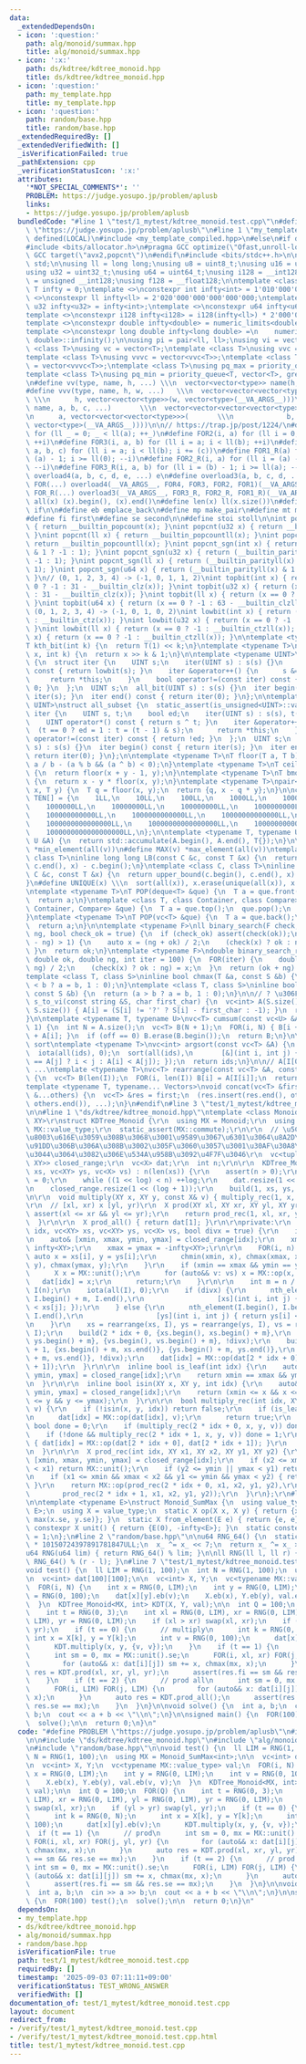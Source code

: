 ```yaml
---
data:
  _extendedDependsOn:
  - icon: ':question:'
    path: alg/monoid/summax.hpp
    title: alg/monoid/summax.hpp
  - icon: ':x:'
    path: ds/kdtree/kdtree_monoid.hpp
    title: ds/kdtree/kdtree_monoid.hpp
  - icon: ':question:'
    path: my_template.hpp
    title: my_template.hpp
  - icon: ':question:'
    path: random/base.hpp
    title: random/base.hpp
  _extendedRequiredBy: []
  _extendedVerifiedWith: []
  _isVerificationFailed: true
  _pathExtension: cpp
  _verificationStatusIcon: ':x:'
  attributes:
    '*NOT_SPECIAL_COMMENTS*': ''
    PROBLEM: https://judge.yosupo.jp/problem/aplusb
    links:
    - https://judge.yosupo.jp/problem/aplusb
  bundledCode: "#line 1 \"test/1_mytest/kdtree_monoid.test.cpp\"\n#define PROBLEM\
    \ \"https://judge.yosupo.jp/problem/aplusb\"\n#line 1 \"my_template.hpp\"\n#if\
    \ defined(LOCAL)\n#include <my_template_compiled.hpp>\n#else\n#if defined(__GNUC__)\n\
    #include <bits/allocator.h>\n#pragma GCC optimize(\"Ofast,unroll-loops\")\n#pragma\
    \ GCC target(\"avx2,popcnt\")\n#endif\n#include <bits/stdc++.h>\n\nusing namespace\
    \ std;\n\nusing ll = long long;\nusing u8 = uint8_t;\nusing u16 = uint16_t;\n\
    using u32 = uint32_t;\nusing u64 = uint64_t;\nusing i128 = __int128;\nusing u128\
    \ = unsigned __int128;\nusing f128 = __float128;\n\ntemplate <class T>\nconstexpr\
    \ T infty = 0;\ntemplate <>\nconstexpr int infty<int> = 1'010'000'000;\ntemplate\
    \ <>\nconstexpr ll infty<ll> = 2'020'000'000'000'000'000;\ntemplate <>\nconstexpr\
    \ u32 infty<u32> = infty<int>;\ntemplate <>\nconstexpr u64 infty<u64> = infty<ll>;\n\
    template <>\nconstexpr i128 infty<i128> = i128(infty<ll>) * 2'000'000'000'000'000'000;\n\
    template <>\nconstexpr double infty<double> = numeric_limits<double>::infinity();\n\
    template <>\nconstexpr long double infty<long double> =\n    numeric_limits<long\
    \ double>::infinity();\n\nusing pi = pair<ll, ll>;\nusing vi = vector<ll>;\ntemplate\
    \ <class T>\nusing vc = vector<T>;\ntemplate <class T>\nusing vvc = vector<vc<T>>;\n\
    template <class T>\nusing vvvc = vector<vvc<T>>;\ntemplate <class T>\nusing vvvvc\
    \ = vector<vvvc<T>>;\ntemplate <class T>\nusing pq_max = priority_queue<T>;\n\
    template <class T>\nusing pq_min = priority_queue<T, vector<T>, greater<T>>;\n\
    \n#define vv(type, name, h, ...) \\\n  vector<vector<type>> name(h, vector<type>(__VA_ARGS__))\n\
    #define vvv(type, name, h, w, ...)   \\\n  vector<vector<vector<type>>> name(\
    \ \\\n      h, vector<vector<type>>(w, vector<type>(__VA_ARGS__)))\n#define vvvv(type,\
    \ name, a, b, c, ...)       \\\n  vector<vector<vector<vector<type>>>> name( \\\
    \n      a, vector<vector<vector<type>>>(       \\\n             b, vector<vector<type>>(c,\
    \ vector<type>(__VA_ARGS__))))\n\n// https://trap.jp/post/1224/\n#define FOR1(a)\
    \ for (ll _ = 0; _ < ll(a); ++_)\n#define FOR2(i, a) for (ll i = 0; i < ll(a);\
    \ ++i)\n#define FOR3(i, a, b) for (ll i = a; i < ll(b); ++i)\n#define FOR4(i,\
    \ a, b, c) for (ll i = a; i < ll(b); i += (c))\n#define FOR1_R(a) for (ll i =\
    \ (a) - 1; i >= ll(0); --i)\n#define FOR2_R(i, a) for (ll i = (a) - 1; i >= ll(0);\
    \ --i)\n#define FOR3_R(i, a, b) for (ll i = (b) - 1; i >= ll(a); --i)\n#define\
    \ overload4(a, b, c, d, e, ...) e\n#define overload3(a, b, c, d, ...) d\n#define\
    \ FOR(...) overload4(__VA_ARGS__, FOR4, FOR3, FOR2, FOR1)(__VA_ARGS__)\n#define\
    \ FOR_R(...) overload3(__VA_ARGS__, FOR3_R, FOR2_R, FOR1_R)(__VA_ARGS__)\n\n#define\
    \ all(x) (x).begin(), (x).end()\n#define len(x) ll(x.size())\n#define elif else\
    \ if\n\n#define eb emplace_back\n#define mp make_pair\n#define mt make_tuple\n\
    #define fi first\n#define se second\n\n#define stoi stoll\n\nint popcnt(int x)\
    \ { return __builtin_popcount(x); }\nint popcnt(u32 x) { return __builtin_popcount(x);\
    \ }\nint popcnt(ll x) { return __builtin_popcountll(x); }\nint popcnt(u64 x) {\
    \ return __builtin_popcountll(x); }\nint popcnt_sgn(int x) { return (__builtin_parity(unsigned(x))\
    \ & 1 ? -1 : 1); }\nint popcnt_sgn(u32 x) { return (__builtin_parity(x) & 1 ?\
    \ -1 : 1); }\nint popcnt_sgn(ll x) { return (__builtin_parityll(x) & 1 ? -1 :\
    \ 1); }\nint popcnt_sgn(u64 x) { return (__builtin_parityll(x) & 1 ? -1 : 1);\
    \ }\n// (0, 1, 2, 3, 4) -> (-1, 0, 1, 1, 2)\nint topbit(int x) { return (x ==\
    \ 0 ? -1 : 31 - __builtin_clz(x)); }\nint topbit(u32 x) { return (x == 0 ? -1\
    \ : 31 - __builtin_clz(x)); }\nint topbit(ll x) { return (x == 0 ? -1 : 63 - __builtin_clzll(x));\
    \ }\nint topbit(u64 x) { return (x == 0 ? -1 : 63 - __builtin_clzll(x)); }\n//\
    \ (0, 1, 2, 3, 4) -> (-1, 0, 1, 0, 2)\nint lowbit(int x) { return (x == 0 ? -1\
    \ : __builtin_ctz(x)); }\nint lowbit(u32 x) { return (x == 0 ? -1 : __builtin_ctz(x));\
    \ }\nint lowbit(ll x) { return (x == 0 ? -1 : __builtin_ctzll(x)); }\nint lowbit(u64\
    \ x) { return (x == 0 ? -1 : __builtin_ctzll(x)); }\n\ntemplate <typename T>\n\
    T kth_bit(int k) {\n  return T(1) << k;\n}\ntemplate <typename T>\nbool has_kth_bit(T\
    \ x, int k) {\n  return x >> k & 1;\n}\n\ntemplate <typename UINT>\nstruct all_bit\
    \ {\n  struct iter {\n    UINT s;\n    iter(UINT s) : s(s) {}\n    int operator*()\
    \ const { return lowbit(s); }\n    iter &operator++() {\n      s &= s - 1;\n \
    \     return *this;\n    }\n    bool operator!=(const iter) const { return s !=\
    \ 0; }\n  };\n  UINT s;\n  all_bit(UINT s) : s(s) {}\n  iter begin() const { return\
    \ iter(s); }\n  iter end() const { return iter(0); }\n};\n\ntemplate <typename\
    \ UINT>\nstruct all_subset {\n  static_assert(is_unsigned<UINT>::value);\n  struct\
    \ iter {\n    UINT s, t;\n    bool ed;\n    iter(UINT s) : s(s), t(s), ed(0) {}\n\
    \    UINT operator*() const { return s ^ t; }\n    iter &operator++() {\n    \
    \  (t == 0 ? ed = 1 : t = (t - 1) & s);\n      return *this;\n    }\n    bool\
    \ operator!=(const iter) const { return !ed; }\n  };\n  UINT s;\n  all_subset(UINT\
    \ s) : s(s) {}\n  iter begin() const { return iter(s); }\n  iter end() const {\
    \ return iter(0); }\n};\n\ntemplate <typename T>\nT floor(T a, T b) {\n  return\
    \ a / b - (a % b && (a ^ b) < 0);\n}\ntemplate <typename T>\nT ceil(T x, T y)\
    \ {\n  return floor(x + y - 1, y);\n}\ntemplate <typename T>\nT bmod(T x, T y)\
    \ {\n  return x - y * floor(x, y);\n}\ntemplate <typename T>\npair<T, T> divmod(T\
    \ x, T y) {\n  T q = floor(x, y);\n  return {q, x - q * y};\n}\n\nconstexpr ll\
    \ TEN[] = {\n    1LL,\n    10LL,\n    100LL,\n    1000LL,\n    10000LL,\n    100000LL,\n\
    \    1000000LL,\n    10000000LL,\n    100000000LL,\n    1000000000LL,\n    10000000000LL,\n\
    \    100000000000LL,\n    1000000000000LL,\n    10000000000000LL,\n    100000000000000LL,\n\
    \    1000000000000000LL,\n    10000000000000000LL,\n    100000000000000000LL,\n\
    \    1000000000000000000LL,\n};\n\ntemplate <typename T, typename U>\nT SUM(const\
    \ U &A) {\n  return std::accumulate(A.begin(), A.end(), T{});\n}\n\n#define MIN(v)\
    \ *min_element(all(v))\n#define MAX(v) *max_element(all(v))\ntemplate <class C,\
    \ class T>\ninline long long LB(const C &c, const T &x) {\n  return lower_bound(c.begin(),\
    \ c.end(), x) - c.begin();\n}\ntemplate <class C, class T>\ninline long long UB(const\
    \ C &c, const T &x) {\n  return upper_bound(c.begin(), c.end(), x) - c.begin();\n\
    }\n#define UNIQUE(x) \\\n  sort(all(x)), x.erase(unique(all(x)), x.end()), x.shrink_to_fit()\n\
    \ntemplate <typename T>\nT POP(deque<T> &que) {\n  T a = que.front();\n  que.pop_front();\n\
    \  return a;\n}\ntemplate <class T, class Container, class Compare>\nT POP(priority_queue<T,\
    \ Container, Compare> &que) {\n  T a = que.top();\n  que.pop();\n  return a;\n\
    }\ntemplate <typename T>\nT POP(vc<T> &que) {\n  T a = que.back();\n  que.pop_back();\n\
    \  return a;\n}\n\ntemplate <typename F>\nll binary_search(F check, ll ok, ll\
    \ ng, bool check_ok = true) {\n  if (check_ok) assert(check(ok));\n  while (llabs(ok\
    \ - ng) > 1) {\n    auto x = (ng + ok) / 2;\n    (check(x) ? ok : ng) = x;\n \
    \ }\n  return ok;\n}\ntemplate <typename F>\ndouble binary_search_real(F check,\
    \ double ok, double ng, int iter = 100) {\n  FOR(iter) {\n    double x = (ok +\
    \ ng) / 2;\n    (check(x) ? ok : ng) = x;\n  }\n  return (ok + ng) / 2;\n}\n\n\
    template <class T, class S>\ninline bool chmax(T &a, const S &b) {\n  return (a\
    \ < b ? a = b, 1 : 0);\n}\ntemplate <class T, class S>\ninline bool chmin(T &a,\
    \ const S &b) {\n  return (a > b ? a = b, 1 : 0);\n}\n\n// ? \u306F -1\nvc<int>\
    \ s_to_vi(const string &S, char first_char) {\n  vc<int> A(S.size());\n  FOR(i,\
    \ S.size()) { A[i] = (S[i] != '?' ? S[i] - first_char : -1); }\n  return A;\n\
    }\n\ntemplate <typename T, typename U>\nvc<T> cumsum(const vc<U> &A, int off =\
    \ 1) {\n  int N = A.size();\n  vc<T> B(N + 1);\n  FOR(i, N) { B[i + 1] = B[i]\
    \ + A[i]; }\n  if (off == 0) B.erase(B.begin());\n  return B;\n}\n\n// stable\
    \ sort\ntemplate <typename T>\nvc<int> argsort(const vc<T> &A) {\n  vc<int> ids(len(A));\n\
    \  iota(all(ids), 0);\n  sort(all(ids),\n       [&](int i, int j) { return (A[i]\
    \ == A[j] ? i < j : A[i] < A[j]); });\n  return ids;\n}\n\n// A[I[0]], A[I[1]],\
    \ ...\ntemplate <typename T>\nvc<T> rearrange(const vc<T> &A, const vc<int> &I)\
    \ {\n  vc<T> B(len(I));\n  FOR(i, len(I)) B[i] = A[I[i]];\n  return B;\n}\n\n\
    template <typename T, typename... Vectors>\nvoid concat(vc<T> &first, const Vectors\
    \ &...others) {\n  vc<T> &res = first;\n  (res.insert(res.end(), others.begin(),\
    \ others.end()), ...);\n}\n#endif\n#line 3 \"test/1_mytest/kdtree_monoid.test.cpp\"\
    \n\n#line 1 \"ds/kdtree/kdtree_monoid.hpp\"\ntemplate <class Monoid, typename\
    \ XY>\r\nstruct KDTree_Monoid {\r\n  using MX = Monoid;\r\n  using X = typename\
    \ MX::value_type;\r\n  static_assert(MX::commute);\r\n\r\n  // \u5C0F\u6570\u3082\
    \u8003\u616E\u3059\u308B\u3068\u3001\u9589\u3067\u6301\u3064\u8A2D\u8A08\u65B9\
    \u91DD\u306B\u306A\u308B\u3002\u305F\u3060\u3057\u3001\u30AF\u30A8\u30EA\u306F\
    \u3044\u3064\u3082\u306E\u534A\u958B\u3092\u4F7F\u3046\r\n  vc<tuple<XY, XY, XY,\
    \ XY>> closed_range;\r\n  vc<X> dat;\r\n  int n;\r\n\r\n  KDTree_Monoid(vc<XY>\
    \ xs, vc<XY> ys, vc<X> vs) : n(len(xs)) {\r\n    assert(n > 0);\r\n    int log\
    \ = 0;\r\n    while ((1 << log) < n) ++log;\r\n    dat.resize(1 << (log + 1));\r\
    \n    closed_range.resize(1 << (log + 1));\r\n    build(1, xs, ys, vs);\r\n  }\r\
    \n\r\n  void multiply(XY x, XY y, const X& v) { multiply_rec(1, x, y, v); }\r\n\
    \r\n  // [xl, xr) x [yl, yr)\r\n  X prod(XY xl, XY xr, XY yl, XY yr) {\r\n   \
    \ assert(xl <= xr && yl <= yr);\r\n    return prod_rec(1, xl, xr, yl, yr);\r\n\
    \  }\r\n\r\n  X prod_all() { return dat[1]; }\r\n\r\nprivate:\r\n  void build(int\
    \ idx, vc<XY> xs, vc<XY> ys, vc<X> vs, bool divx = true) {\r\n    int n = len(xs);\r\
    \n    auto& [xmin, xmax, ymin, ymax] = closed_range[idx];\r\n    xmin = ymin =\
    \ infty<XY>;\r\n    xmax = ymax = -infty<XY>;\r\n\r\n    FOR(i, n) {\r\n     \
    \ auto x = xs[i], y = ys[i];\r\n      chmin(xmin, x), chmax(xmax, x), chmin(ymin,\
    \ y), chmax(ymax, y);\r\n    }\r\n    if (xmin == xmax && ymin == ymax) {\r\n\
    \      X x = MX::unit();\r\n      for (auto&& v: vs) x = MX::op(x, v);\r\n   \
    \   dat[idx] = x;\r\n      return;\r\n    }\r\n\r\n    int m = n / 2;\r\n    vc<int>\
    \ I(n);\r\n    iota(all(I), 0);\r\n    if (divx) {\r\n      nth_element(I.begin(),\
    \ I.begin() + m, I.end(),\r\n                  [xs](int i, int j) { return xs[i]\
    \ < xs[j]; });\r\n    } else {\r\n      nth_element(I.begin(), I.begin() + m,\
    \ I.end(),\r\n                  [ys](int i, int j) { return ys[i] < ys[j]; });\r\
    \n    }\r\n    xs = rearrange(xs, I), ys = rearrange(ys, I), vs = rearrange(vs,\
    \ I);\r\n    build(2 * idx + 0, {xs.begin(), xs.begin() + m},\r\n          {ys.begin(),\
    \ ys.begin() + m}, {vs.begin(), vs.begin() + m}, !divx);\r\n    build(2 * idx\
    \ + 1, {xs.begin() + m, xs.end()}, {ys.begin() + m, ys.end()},\r\n          {vs.begin()\
    \ + m, vs.end()}, !divx);\r\n    dat[idx] = MX::op(dat[2 * idx + 0], dat[2 * idx\
    \ + 1]);\r\n  }\r\n\r\n  inline bool is_leaf(int idx) {\r\n    auto& [xmin, xmax,\
    \ ymin, ymax] = closed_range[idx];\r\n    return xmin == xmax && ymin == ymax;\r\
    \n  }\r\n\r\n  inline bool isin(XY x, XY y, int idx) {\r\n    auto& [xmin, xmax,\
    \ ymin, ymax] = closed_range[idx];\r\n    return (xmin <= x && x <= xmax && ymin\
    \ <= y && y <= ymax);\r\n  }\r\n\r\n  bool multiply_rec(int idx, XY x, XY y, X\
    \ v) {\r\n    if (!isin(x, y, idx)) return false;\r\n    if (is_leaf(idx)) {\r\
    \n      dat[idx] = MX::op(dat[idx], v);\r\n      return true;\r\n    }\r\n   \
    \ bool done = 0;\r\n    if (multiply_rec(2 * idx + 0, x, y, v)) done = 1;\r\n\
    \    if (!done && multiply_rec(2 * idx + 1, x, y, v)) done = 1;\r\n    if (done)\
    \ { dat[idx] = MX::op(dat[2 * idx + 0], dat[2 * idx + 1]); }\r\n    return done;\r\
    \n  }\r\n\r\n  X prod_rec(int idx, XY x1, XY x2, XY y1, XY y2) {\r\n    auto&\
    \ [xmin, xmax, ymin, ymax] = closed_range[idx];\r\n    if (x2 <= xmin || xmax\
    \ < x1) return MX::unit();\r\n    if (y2 <= ymin || ymax < y1) return MX::unit();\r\
    \n    if (x1 <= xmin && xmax < x2 && y1 <= ymin && ymax < y2) { return dat[idx];\
    \ }\r\n    return MX::op(prod_rec(2 * idx + 0, x1, x2, y1, y2),\r\n          \
    \        prod_rec(2 * idx + 1, x1, x2, y1, y2));\r\n  }\r\n};\r\n#line 2 \"alg/monoid/summax.hpp\"\
    \n\ntemplate <typename E>\nstruct Monoid_SumMax {\n  using value_type = pair<E,\
    \ E>;\n  using X = value_type;\n  static X op(X x, X y) { return {x.fi + y.fi,\
    \ max(x.se, y.se)}; }\n  static X from_element(E e) { return {e, e}; }\n  static\
    \ constexpr X unit() { return {E(0), -infty<E>}; }\n  static constexpr bool commute\
    \ = 1;\n};\n#line 2 \"random/base.hpp\"\n\nu64 RNG_64() {\n  static u64 x_ = u64(chrono::duration_cast<chrono::nanoseconds>(chrono::high_resolution_clock::now().time_since_epoch()).count())\
    \ * 10150724397891781847ULL;\n  x_ ^= x_ << 7;\n  return x_ ^= x_ >> 9;\n}\n\n\
    u64 RNG(u64 lim) { return RNG_64() % lim; }\n\nll RNG(ll l, ll r) { return l +\
    \ RNG_64() % (r - l); }\n#line 7 \"test/1_mytest/kdtree_monoid.test.cpp\"\n\n\
    void test() {\n  ll LIM = RNG(1, 100);\n  int N = RNG(1, 100);\n  using MX = Monoid_SumMax<int>;\n\
    \n  vc<int> dat[100][100];\n\n  vc<int> X, Y;\n  vc<typename MX::value_type> val;\n\
    \  FOR(i, N) {\n    int x = RNG(0, LIM);\n    int y = RNG(0, LIM);\n    int v\
    \ = RNG(0, 100);\n    dat[x][y].eb(v);\n    X.eb(x), Y.eb(y), val.eb(v, v);\n\
    \  }\n  KDTree_Monoid<MX, int> KDT(X, Y, val);\n\n  int Q = 100;\n  FOR(Q) {\n\
    \    int t = RNG(0, 3);\n    int xl = RNG(0, LIM), xr = RNG(0, LIM), yl = RNG(0,\
    \ LIM), yr = RNG(0, LIM);\n    if (xl > xr) swap(xl, xr);\n    if (yl > yr) swap(yl,\
    \ yr);\n    if (t == 0) {\n      // multiply\n      int k = RNG(0, N);\n     \
    \ int x = X[k], y = Y[k];\n      int v = RNG(0, 100);\n      dat[x][y].eb(v);\n\
    \      KDT.multiply(x, y, {v, v});\n    }\n    if (t == 1) {\n      // prod\n\
    \      int sm = 0, mx = MX::unit().se;\n      FOR(i, xl, xr) FOR(j, yl, yr) {\n\
    \        for (auto&& x: dat[i][j]) sm += x, chmax(mx, x);\n      }\n      auto\
    \ res = KDT.prod(xl, xr, yl, yr);\n      assert(res.fi == sm && res.se == mx);\n\
    \    }\n    if (t == 2) {\n      // prod all\n      int sm = 0, mx = MX::unit().se;\n\
    \      FOR(i, LIM) FOR(j, LIM) {\n        for (auto&& x: dat[i][j]) sm += x, chmax(mx,\
    \ x);\n      }\n      auto res = KDT.prod_all();\n      assert(res.fi == sm &&\
    \ res.se == mx);\n    }\n  }\n}\n\nvoid solve() {\n  int a, b;\n  cin >> a >>\
    \ b;\n  cout << a + b << \"\\n\";\n}\n\nsigned main() {\n  FOR(100) test();\n\
    \  solve();\n\n  return 0;\n}\n"
  code: "#define PROBLEM \"https://judge.yosupo.jp/problem/aplusb\"\n#include \"my_template.hpp\"\
    \n\n#include \"ds/kdtree/kdtree_monoid.hpp\"\n#include \"alg/monoid/summax.hpp\"\
    \n#include \"random/base.hpp\"\n\nvoid test() {\n  ll LIM = RNG(1, 100);\n  int\
    \ N = RNG(1, 100);\n  using MX = Monoid_SumMax<int>;\n\n  vc<int> dat[100][100];\n\
    \n  vc<int> X, Y;\n  vc<typename MX::value_type> val;\n  FOR(i, N) {\n    int\
    \ x = RNG(0, LIM);\n    int y = RNG(0, LIM);\n    int v = RNG(0, 100);\n    dat[x][y].eb(v);\n\
    \    X.eb(x), Y.eb(y), val.eb(v, v);\n  }\n  KDTree_Monoid<MX, int> KDT(X, Y,\
    \ val);\n\n  int Q = 100;\n  FOR(Q) {\n    int t = RNG(0, 3);\n    int xl = RNG(0,\
    \ LIM), xr = RNG(0, LIM), yl = RNG(0, LIM), yr = RNG(0, LIM);\n    if (xl > xr)\
    \ swap(xl, xr);\n    if (yl > yr) swap(yl, yr);\n    if (t == 0) {\n      // multiply\n\
    \      int k = RNG(0, N);\n      int x = X[k], y = Y[k];\n      int v = RNG(0,\
    \ 100);\n      dat[x][y].eb(v);\n      KDT.multiply(x, y, {v, v});\n    }\n  \
    \  if (t == 1) {\n      // prod\n      int sm = 0, mx = MX::unit().se;\n     \
    \ FOR(i, xl, xr) FOR(j, yl, yr) {\n        for (auto&& x: dat[i][j]) sm += x,\
    \ chmax(mx, x);\n      }\n      auto res = KDT.prod(xl, xr, yl, yr);\n      assert(res.fi\
    \ == sm && res.se == mx);\n    }\n    if (t == 2) {\n      // prod all\n     \
    \ int sm = 0, mx = MX::unit().se;\n      FOR(i, LIM) FOR(j, LIM) {\n        for\
    \ (auto&& x: dat[i][j]) sm += x, chmax(mx, x);\n      }\n      auto res = KDT.prod_all();\n\
    \      assert(res.fi == sm && res.se == mx);\n    }\n  }\n}\n\nvoid solve() {\n\
    \  int a, b;\n  cin >> a >> b;\n  cout << a + b << \"\\n\";\n}\n\nsigned main()\
    \ {\n  FOR(100) test();\n  solve();\n\n  return 0;\n}\n"
  dependsOn:
  - my_template.hpp
  - ds/kdtree/kdtree_monoid.hpp
  - alg/monoid/summax.hpp
  - random/base.hpp
  isVerificationFile: true
  path: test/1_mytest/kdtree_monoid.test.cpp
  requiredBy: []
  timestamp: '2025-09-03 07:11:11+09:00'
  verificationStatus: TEST_WRONG_ANSWER
  verifiedWith: []
documentation_of: test/1_mytest/kdtree_monoid.test.cpp
layout: document
redirect_from:
- /verify/test/1_mytest/kdtree_monoid.test.cpp
- /verify/test/1_mytest/kdtree_monoid.test.cpp.html
title: test/1_mytest/kdtree_monoid.test.cpp
---
```

